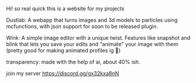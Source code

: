 Hi! so real quick this is a website for my projects

Dustlab: A webapp that turns images and 3d models to particles using mcfunctions, with json support for soon to be released plugin.

Wink: A simple image editor with a unique twist. Features like snapshot and blink that lets you save your edits and "animate" your image with them (pretty good for making animated profiles ig 👀)

transparency: made with the help of ai, about 40% ish.

join my server https://discord.gg/gx32kxa8nN
